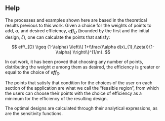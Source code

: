 Help
----

The processes and examples shown here are based in the theoretical
results previous to this work. Given a choice for the weights of points
to add, *α*, and desired efficiency, *e**f**f*<sub>*D*</sub> (bounded by
the first and the initial design, *ζ*), one can calculate the points
that satisfy:

$$
eff\_{D} \\geq (1-\\alpha) \\left\\{ 1+\\frac{\\alpha d(x\_{1},\\zeta)}{1-\\alpha} \\right\\}^{1/m}.
$$

In out work, it has been proved that choosing any number of points,
distributing the weight *α* among them as desired, the efficiency is
greater or equal to the choice of *e**f**f*<sub>*D*</sub>.

The points that satisfy that condition for the choices of the user on
each section of the application are what we call the “feasible region”,
from which the users can choose their points with the choice of
efficiency as a minimum for the efficiency of the resulting design.

The optimal designs are calculated through their analytical expressions,
as are the sensitivity functions.
